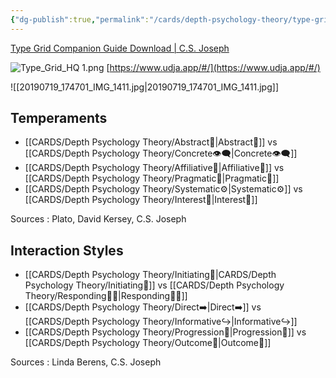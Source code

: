 ```yaml
---
{"dg-publish":true,"permalink":"/cards/depth-psychology-theory/type-grid/","created":"2023-01-12T12:33:41.904+01:00","updated":"2023-04-22T20:34:48.626+02:00"}
---
```


[Type Grid Companion Guide Download | C.S. Joseph](https://csjoseph.life/type-grid-companion-guide-download/)

![Type_Grid_HQ 1.png](/img/user/EXTRAS/Images/Type_Grid_HQ%201.png)
[https://www.udja.app/#/](https://www.udja.app/#/)

![[20190719_174701_IMG_1411.jpg\|20190719_174701_IMG_1411.jpg]]

## Temperaments 
- [[CARDS/Depth Psychology Theory/Abstract🧲\|Abstract🧲]] vs [[CARDS/Depth Psychology Theory/Concrete👁️‍🗨️\|Concrete👁️‍🗨️]]
- [[CARDS/Depth Psychology Theory/Affiliative🐜\|Affiliative🐜]] vs [[CARDS/Depth Psychology Theory/Pragmatic🦊\|Pragmatic🦊]]
- [[CARDS/Depth Psychology Theory/Systematic⚙️\|Systematic⚙️]] vs [[CARDS/Depth Psychology Theory/Interest👀\|Interest👀]]

Sources : Plato, David Kersey, C.S. Joseph

## Interaction Styles 
- [[CARDS/Depth Psychology Theory/Initiating👋\|CARDS/Depth Psychology Theory/Initiating👋]] vs [[CARDS/Depth Psychology Theory/Responding🧘‍♂️\|Responding🧘‍♂️]]
- [[CARDS/Depth Psychology Theory/Direct➡️\|Direct➡️]] vs [[CARDS/Depth Psychology Theory/Informative↪️\|Informative↪️]]
- [[CARDS/Depth Psychology Theory/Progression🚧\|Progression🚧]] vs [[CARDS/Depth Psychology Theory/Outcome🎯\|Outcome🎯]]

Sources : Linda Berens, C.S. Joseph 